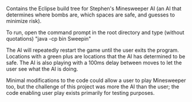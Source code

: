 Contains the Eclipse build tree for Stephen's Minesweeper AI (an AI that determines where bombs are, which spaces are safe, and guesses
to minimize risk). 

To run, open the command prompt in the root directory and type (without quotations) "java -cp bin Sweepin"

The AI will repeatedly restart the game until the user exits the program. Locations with a green plus are locations that the AI has
determined to be safe. The AI is also playing with a 100ms delay between moves to let the user see what the AI is doing.

Minimal modifications to the code could allow a user to play Minesweeper too, but the challenge of this project was more 
the AI than the user; the code enabling user play exists primarily for testing purposes.
